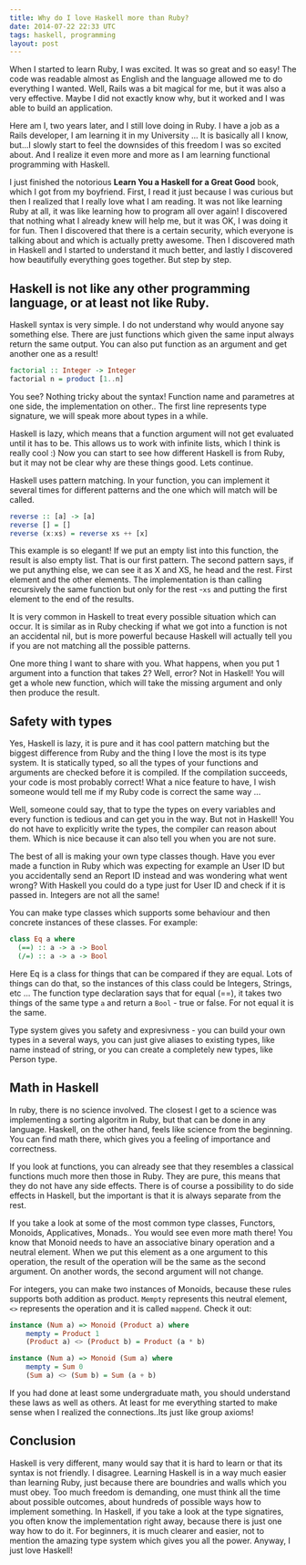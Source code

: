```yaml
---
title: Why do I love Haskell more than Ruby?
date: 2014-07-22 22:33 UTC
tags: haskell, programming
layout: post
---
```


When I started to learn Ruby, I was excited. It was so great and so
easy! The code was readable almost as English and the language allowed
me to do everything I wanted. Well, Rails was a bit magical for me, but
it was also a very effective. Maybe I did not exactly know why, but it
worked and I was able to build an application. 

Here am I, two years later, and I still love doing in Ruby. I have a job
as a Rails developer, I am learning it in my University ... It is
basically all I know, but...I slowly start to feel the downsides of this
freedom I was so excited about. And I realize it even more and more as I
am learning functional programming with Haskell.

I just finished the notorious **Learn You a Haskell for a Great Good** book,
which I got from my boyfriend. First, I read it just because I was
curious but then I realized that I really love what I am reading. It was
not like learning Ruby at all, it was like learning how to program all
over again! I discovered that nothing what I already knew will help me,
but it was OK, I was doing it for fun. Then I discovered that there is a
certain security, which everyone is talking about and which is actually
pretty awesome. Then I discovered math in Haskell and I started to
understand it much better, and lastly I discovered how beautifully everything goes together. But
step by step.

## Haskell is not like any other programming language, or at least not like Ruby.
Haskell syntax is very simple. I do not understand why would anyone say
something else. There are just functions which given the same input
always return the same output. You can also put function as an argument
and get another one as a result!


```haskell
factorial :: Integer -> Integer
factorial n = product [1..n]
```

You see? Nothing tricky about the syntax! Function name and parametres
at one side, the implementation on other.. The first line represents type
signature, we will speak more about types in a while.

Haskell is lazy, which means that a function argument will not get
evaluated until it has to be. This allows us to work with infinite
lists, which I think is really cool :) Now you can start to see how
different Haskell is from Ruby, but it may not be clear why are these
things good. Lets continue.

Haskell uses pattern matching. In your function, you can implement it
several times for different patterns and the one which will match will
be called.

```haskell
reverse :: [a] -> [a]
reverse [] = []
reverse (x:xs) = reverse xs ++ [x]
```

This example is so elegant! If we put an empty list into this function,
the result is also empty list. That is our first pattern. The second
pattern says, if we put anything else, we can see it as X and XS, he head
and the rest. First element and the other elements. The implementation
is than calling recursively the same function but only for the rest -`xs`
and putting the first element to the end of the results. 

It is very common in Haskell to treat every possible situation which can
occur. It is similar as in Ruby checking if what we got into a
function is not an accidental nil, but is more powerful because Haskell
will actually tell you if you are not matching all the possible
patterns.

One more thing I want to share with you. What happens, when you put 1
argument into a function that takes 2? Well, error? Not in Haskell! You
will get a whole new function, which will take the missing argument and
only then produce the result.

## Safety with types
Yes, Haskell is lazy, it is pure and it has cool pattern matching but
the biggest difference from Ruby and the thing I love the most is its
type system. It is statically typed, so all the types of your
functions and arguments are checked before it is compiled. If the
compilation succeeds, your code is most probably correct! What a nice
feature to have, I wish someone would tell me if my Ruby code is correct
the same way ... 

Well, someone could say, that to type the types on every variables and
every function is tedious and can get you in the way. But not in
Haskell! You do not have to explicitly write the types, the compiler
can reason about them. Which is nice because it can also tell you when
you are not sure. 

The best of all is making your own type classes though. Have you ever
made a function in Ruby which was expecting for example an User ID but
you accidentally send an Report ID instead and was wondering what went
wrong? With Haskell you could do a type just for User ID and check if it
is passed in. Integers are not all the same!

You can make type classes which supports some behaviour and then
concrete instances of these classes. For example:

```haskell
class Eq a where
  (==) :: a -> a -> Bool
  (/=) :: a -> a -> Bool
```

Here Eq is a class for things that can be compared if they are equal.
Lots of things can do that, so the instances of this class could be
Integers, Strings, etc ... The function type declaration says that for
equal (==), it takes two things of the same type `a` and
return a `Bool` - true or false. For not equal it is the same. 

Type system gives you safety and expresivness - you can build your own
types in a several ways, you can just give aliases to existing types,
like name instead of string, or you can create a completely new types,
like Person type. 

## Math in Haskell
In ruby, there is no science involved. The closest I get to a science was
implementing a sorting algoritm in Ruby, but that can be done in any
language. Haskell, on the other hand, feels like science from the
beginning. You can find math there, which gives you a feeling of
importance and correctness. 

If you look at functions, you can already see that they resembles a
classical functions much more then those in Ruby. They are pure, this
means that they do not have any side effects. There is of course a
possibility to do side effects in Haskell, but the important is that it
is always separate from the rest. 

If you take a look at some of the most common type classes, Functors,
Monoids, Applicatives, Monads.. You would see even more math there! You
know that Monoid needs to have an associative binary operation and a
neutral element. When we put this element as a one argument to this operation, the result of the operation will be the same as the second argument. On another words, the second argument will not change. 

For integers, you can make two instances of Monoids, because these rules
supports both addition as product. `Mempty` represents this neutral
element, `<>` represents the operation and it is called `mappend`.
Check it out:

```haskell
instance (Num a) => Monoid (Product a) where
    mempty = Product 1
    (Product a) <> (Product b) = Product (a * b)

instance (Num a) => Monoid (Sum a) where
    mempty = Sum 0
    (Sum a) <> (Sum b) = Sum (a + b)
```

If you had done at least some undergraduate math, you should understand these
laws as well as others. At least for me everything started to make sense
when I realized the connections..Its just like group axioms!


## Conclusion
Haskell is very different, many would say that it is hard to learn or
that its syntax is not friendly. I disagree. Learning Haskell is in a
way much easier than learning Ruby, just because there are boundries and
walls which you must obey. Too much freedom is demanding, one
must think all the time about possible outcomes, about hundreds of
possible ways how to implement something. In Haskell, if you take a look
at the type signatires, you often know the implementation right away,
because there is just one way how to do it. For beginners, it is much
clearer and easier, not to mention the amazing type system which gives
you all the power. Anyway, I just love Haskell!



